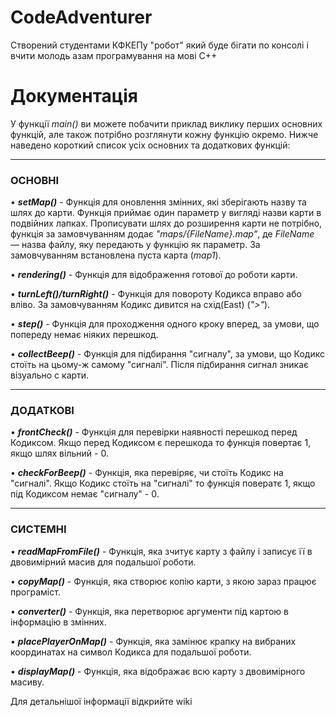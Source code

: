 # CodeAdventurer
Створений студентами КФКЕПу "робот" який буде бігати по консолі і вчити молодь азам програмування на мові С++

# Документація 
У функції _main()_ ви можете побачити приклад виклику перших основних функцій, але також потрібно розглянути кожну функцію окремо. Нижче наведено короткий список усіх основних та додаткових функцій:

-----
<h3><b>ОСНОВНІ</b></h3>

  • _**setMap()**_ - Функція для оновлення змінних, які зберігають назву та шлях до карти. Функція приймає один параметр у вигляді назви карти в подвійних лапках. Прописувати шлях до розширення карти не потрібно, функція за замовчуванням додає _"maps/{FileName}.map"_, де _FileName_ — назва файлу, яку передають у функцію як параметр. За замовчуванням встановлена пуста карта (_map1_).
  
  • _**rendering()**_ - Функція для відображення готової до роботи карти. 
  
  • _**turnLeft()/turnRight()**_ - Функція для повороту Кодикса вправо або вліво. За замовчуванням Кодикс дивится на схід(East) (_">"_).
  
  • _**step()**_ - Функція для проходження одного кроку вперед, за умови, що попереду немає ніяких перешкод.
  
  • _**collectBeep()**_ - Функція для підбирання "сигналу", за умови, що Кодикс стоїть на цьому-ж самому "сигналі". Після підбирання сигнал зникає візуально с карти.


----
<h3><b>ДОДАТКОВІ</b></h3>

  • _**frontCheck()**_ - Функція для перевірки наявності перешкод перед Кодиксом. Якщо перед Кодиксом є перешкода то функція повертає 1, якщо шлях вільний - 0. 
  
  • _**checkForBeep()**_ - Функція, яка перевіряє, чи стоїть Кодикс на "сигналі". Якщо Кодикс стоїть на "сигналі" то функція повератє 1, якщо під Кодиксом немає "сигналу" - 0.

----
<h3><b>СИСТЕМНІ</b></h3>

  • _**readMapFromFile()**_ - Функція, яка зчитує карту з файлу і записує її в двовимірний масив для подальшої роботи.
  
  • _**copyMap()**_ - Функція, яка створює копію карти, з якою зараз працює програміст.
  
  • _**converter()**_ - Функція, яка перетворює аргументи під картою в інформацію в змінних.
  
  • _**placePlayerOnMap()**_ - Функція, яка замінює крапку на вибраних координатах на символ Кодикса для подальшої роботи.
  
  • _**displayMap()**_ - Функція, яка відображає всю карту з двовимірного масиву.


Для детальнішої інформації відкрийте wiki
